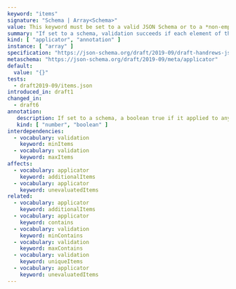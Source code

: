 ```yaml
---
keyword: "items"
signature: "Schema | Array<Schema>"
value: This keyword must be set to a valid JSON Schema or to a *non-empty* array, where each item is a valid JSON Schema
summary: "If set to a schema, validation succeeds if each element of the instance validates against it, otherwise validation succeeds if each element of the instance validates against the schema at the same position, if any"
kind: [ "applicator", "annotation" ]
instance: [ "array" ]
specification: "https://json-schema.org/draft/2019-09/draft-handrews-json-schema-02#rfc.section.9.3.1.1"
metaschema: "https://json-schema.org/draft/2019-09/meta/applicator"
default:
  value: "{}"
tests:
  - draft2019-09/items.json
introduced_in: draft1
changed_in:
  - draft6
annotation:
   description: If set to a schema, a boolean true if it applied to any item of the instance, otherwise the largest index to which this keyword applied its subschema, or a boolean true if it was applied to every item of the instance
   kind: [ "number", "boolean" ]
interdependencies:
  - vocabulary: validation
    keyword: minItems
  - vocabulary: validation
    keyword: maxItems
affects:
  - vocabulary: applicator
    keyword: additionalItems
  - vocabulary: applicator
    keyword: unevaluatedItems
related:
  - vocabulary: applicator
    keyword: additionalItems
  - vocabulary: applicator
    keyword: contains
  - vocabulary: validation
    keyword: minContains
  - vocabulary: validation
    keyword: maxContains
  - vocabulary: validation
    keyword: uniqueItems
  - vocabulary: applicator
    keyword: unevaluatedItems
---
```

